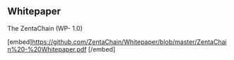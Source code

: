 ## Whitepaper
The ZentaChain (WP- 1.0)

[embed]https://github.com/ZentaChain/Whitepaper/blob/master/ZentaChain%20-%20Whitepaper.pdf [/embed]
